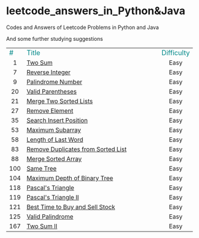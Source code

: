 # leetcode_answers_in_Python&Java
Codes and Answers of Leetcode Problems in Python and Java

And some further studying suggestions

<table class="table table-bordered table-striped table-condensed">
    <tr>
        <td><font size="4px" color="#0x888888">#</font></td>
        <td align = "left" colspan='20' width = "100%"><font size="4px" color="#0x888888">Title</font></td>
        <td><font size="4px" color="#0x888888">Difficulty</font></td>
    </tr>
    <tr>
    	<td align="center">1</td>
		<td colspan='20' width = "100%"><a href="https://github.com/Tustune/leetcode_answers_in_Python-Java/blob/master/%231_Two_Sum.md">Two Sum</font></td>
		<td align="center">Easy</td>
    </tr>
    <tr>
    	<td align="center">7</td>
		<td colspan='20' width = "100%"><a href="https://github.com/Tustune/leetcode_answers_in_Python-Java/blob/master/%237_Reverse_Integer.md">Reverse Integer</font></td>
		<td align="center">Easy</td>
    </tr>
    <tr>
    	<td align="center">9</td>
		<td colspan='20' width = "100%"><a href="https://github.com/Tustune/leetcode_answers_in_Python-Java/blob/master/%239_Palindrome_Number.md">Palindrome Number</font></td>
		<td align="center">Easy</td>
    </tr>
    <tr>
    	<td align="center">20</td>
		<td colspan='20' width = "100%"><a href="https://github.com/Tustune/leetcode_answers_in_Python-Java/blob/master/%2320_Valid_Parentheses.md">Valid Parentheses</font></td>
		<td align="center">Easy</td>
    </tr>
    <tr>
    	<td align="center">21</td>
		<td colspan='20' width = "100%"><a href="https://github.com/Tustune/leetcode_answers_in_Python-Java/blob/master/%2321_Merge_Two_Sorted_Lists.md">Merge Two Sorted Lists</font></td>
		<td align="center">Easy</td>
    </tr>
    <tr>
    	<td align="center">27</td>
		<td colspan='20' width = "100%"><a href="https://github.com/Tustune/leetcode_answers_in_Python-Java/blob/master/%2327_Remove_Element.md">Remove Element</font></td>
		<td align="center">Easy</td>
    </tr>
    <tr>
    	<td align="center">35</td>
		<td colspan='20' width = "100%"><a href="https://github.com/Tustune/leetcode_answers_in_Python-Java/blob/master/%2335_Search_Insert_Position.md">Search Insert Position</font></td>
		<td align="center">Easy</td>
    </tr>
    <tr>
    	<td align="center">53</td>
		<td colspan='20' width = "100%"><a href="https://github.com/Tustune/leetcode_answers_in_Python-Java/blob/master/%2353_Maximum_Subarray.md">Maximum Subarray</font></td>
		<td align="center">Easy</td>
    </tr>
    <tr>
    	<td align="center">58</td>
		<td colspan='20' width = "100%"><a href="https://github.com/Tustune/leetcode_answers_in_Python-Java/blob/master/%2358_Length_of_Last_Word.md">Length of Last Word</font></td>
		<td align="center">Easy</td>
    </tr>
    <tr>
    	<td align="center">83</td>
		<td colspan='20' width = "100%"><a href="https://github.com/Tustune/leetcode_answers_in_Python-Java/blob/master/%2383_Remove_Duplicates_from_Sorted_List.md">Remove Duplicates from Sorted List</font></td>
		<td align="center">Easy</td>
    </tr>
    <tr>
    	<td align="center">88</td>
		<td colspan='20' width = "100%"><a href="https://github.com/Tustune/leetcode_answers_in_Python-Java/blob/master/%2388_Merge_Sorted_Array.md">Merge Sorted Array</font></td>
		<td align="center">Easy</td>
    </tr>
    <tr>
    	<td align="center">100</td>
		<td colspan='20' width = "100%"><a href="https://github.com/Tustune/leetcode_answers_in_Python-Java/blob/master/%23100_Same_Tree.md">Same Tree</font></td>
		<td align="center">Easy</td>
    </tr>
    <tr>
    	<td align="center">104</td>
		<td colspan='20' width = "100%"><a href="https://github.com/Tustune/leetcode_answers_in_Python-Java/blob/master/%23104_Maximum_Depth_of_Binary_Tree.md">Maximum Depth of Binary Tree</font></td>
		<td align="center">Easy</td>
    </tr>
    <tr>
    	<td align="center">118</td>
		<td colspan='20' width = "100%"><a href="https://github.com/Tustune/leetcode_answers_in_Python-Java/blob/master/%23118_Pascal's_Triangle.md">Pascal's Triangle</font></td>
		<td align="center">Easy</td>
    </tr>
    <tr>
    	<td align="center">119</td>
		<td colspan='20' width = "100%"><a href="https://github.com/Tustune/leetcode_answers_in_Python-Java/blob/master/%23119_Pascal's_Triangle_II.md">Pascal's Triangle II</font></td>
		<td align="center">Easy</td>
    </tr>
    <tr>
    	<td align="center">121</td>
		<td colspan='20' width = "100%"><a href="https://github.com/Tustune/leetcode_answers_in_Python-Java/blob/master/%23121_Best_Time_to_Buy_and_Sell_Stock.md">Best Time to Buy and Sell Stock</font></td>
		<td align="center">Easy</td>
    </tr>
    <tr>
    	<td align="center">125</td>
		<td colspan='20' width = "100%"><a href="https://github.com/Tustune/leetcode_answers_in_Python-Java/blob/master/%23125_Valid_Palindrome.md">Valid Palindrome</font></td>
		<td align="center">Easy</td>
    </tr>
    <tr>
    	<td align="center">167</td>
		<td colspan='20' width = "100%"><a href="https://github.com/Tustune/leetcode_answers_in_Python-Java/blob/master/%23167_Two_Sum_II%20-%20Input%20array%20is%20sorted.md">Two Sum II</font></td>
		<td align="center">Easy</td>
    </tr>
<table>